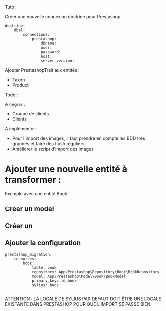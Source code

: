 Tuto :

Créer une nouvelle connexion doctrine pour Prestashop

```
doctrine:
    dbal:
        connections:
            prestashop:
                dbname:
                user:
                password:
                host:
                server_version:
```

Ajouter PrestashopTrait aux entités :

- Taxon
- Product

Todo :

A migrer :

- Groupe de clients
- Clients

A implémenter : 

- Pour l'import des images, il faut prendre en compte les BDD très grandes et faire des flush réguliers.
- Améliorer le script d'import des images


# Ajouter une nouvelle entité à transformer :

Exemple avec une entité Book

## Créer un model

## Créer un

## Ajouter la configuration

```
prestashop_migration:
    resources:
        book:
            table: book
            repository: App\Prestashop\Repository\Book\BookRepository
            model: App\Prestashop\Model\Book\BookModel
            primary_key: id_book
            sylius: book
            
```

ATTENTION : LA LOCALE DE SYLIUS PAR DEFAUT DOIT ÊTRE UNE LOCALE EXISTANTE DANS PRESTASHOP POUR QUE L'IMPORT SE PASSE
BIEN

